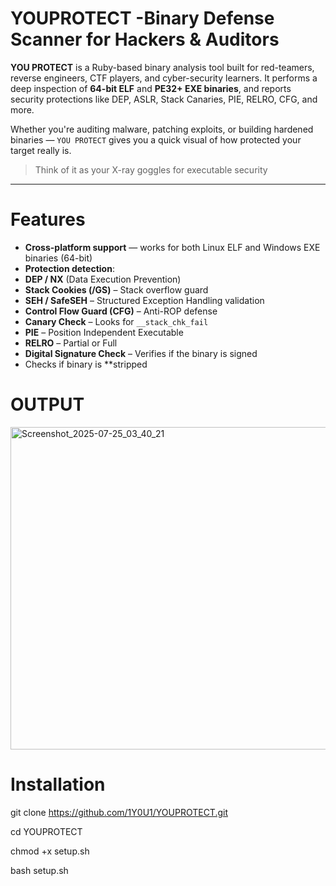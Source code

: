 # YOUPROTECT -Binary Defense Scanner for Hackers & Auditors

**YOU PROTECT** is a Ruby-based binary analysis tool built for red-teamers, reverse engineers, CTF players, and cyber-security learners. It performs a deep inspection of **64-bit ELF** and **PE32+ EXE binaries**, and reports security protections like DEP, ASLR, Stack Canaries, PIE, RELRO, CFG, and more.

Whether you're auditing malware, patching exploits, or building hardened binaries — `YOU PROTECT` gives you a quick visual of how protected your target really is.

> Think of it as your X-ray goggles for executable security 

---

#  Features

-  **Cross-platform support** — works for both Linux ELF and Windows EXE binaries (64-bit)
-  **Protection detection**:
- **DEP / NX** (Data Execution Prevention)
- **Stack Cookies (/GS)** – Stack overflow guard
- **SEH / SafeSEH** – Structured Exception Handling validation
- **Control Flow Guard (CFG)** – Anti-ROP defense
- **Canary Check** – Looks for `__stack_chk_fail`
- **PIE** – Position Independent Executable 
- **RELRO** – Partial or Full
- **Digital Signature Check** – Verifies if the binary is signed
-  Checks if binary is **stripped

# OUTPUT
<img width="1896" height="516" alt="Screenshot_2025-07-25_03_40_21" src="https://github.com/user-attachments/assets/a4fec00f-cf02-4977-92c1-3ecc8e73a9ff" />

# Installation 
git clone https://github.com/1Y0U1/YOUPROTECT.git <br>

cd YOUPROTECT

chmod +x setup.sh

bash setup.sh
